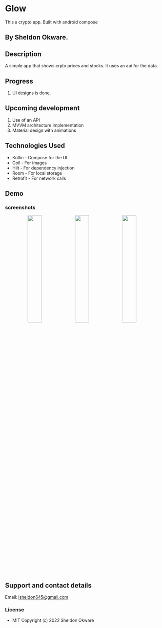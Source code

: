 # Glow
This a crypto app. Built with android compose

## By Sheldon Okware.

## Description
A simple app that shows crpto prices and stocks. It uses an api for the data.

## Progress
1. UI designs is done.

## Upcoming development
1. Use of an API
1. MVVM architecture implementation
2. Material design with animations

## Technologies Used
* Kotlin - Compose for the UI
* Coil - For images
* Hilt - For dependency injection
* Room - For local storage
* Retrofit - For network calls


## Demo
### screenshots
<p align="center">
<img src="https://user-images.githubusercontent.com/87479198/188952336-7d06964d-5705-47bb-8f28-094f6841b6c7.png" width=30% height=30% >
<img src="https://user-images.githubusercontent.com/87479198/188952375-845d1f3e-76d8-4d76-b87f-9d031e4c9d08.png" width=30% height=30% >
<img src="https://user-images.githubusercontent.com/87479198/188952431-bb2e85b9-e1cc-41d6-a7d2-26ea1c36d2ec.png" width=30% height=30% >
</p>


## Support and contact details
Email: lsheldon645@gmail.com


### License
* MIT
Copyright (c) 2022 Sheldon Okware
